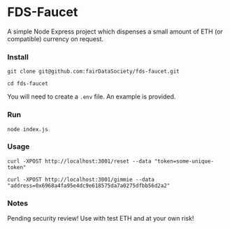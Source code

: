 # FDS-Faucet

A simple Node Express project which dispenses a small amount of ETH (or compatible) currency on request.

### Install

`git clone git@github.com:fairDataSociety/fds-faucet.git`

`cd fds-faucet`

You will need to create a `.env` file. An example is provided.

### Run

`node index.js`

### Usage

`curl -XPOST http://localhost:3001/reset --data "token=some-unique-token"`

`curl -XPOST http://localhost:3001/gimmie --data "address=0x6968a4fa95e4dc9e618575da7a0275dfbb56d2a2"`

### Notes

Pending security review! Use with test ETH and at your own risk!